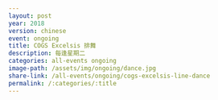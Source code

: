 ```yaml
---
layout: post
year: 2018
version: chinese
event: ongoing
title: COGS Excelsis 排舞
description: 每逢星期二
categories: all-events ongoing
image-path: /assets/img/ongoing/dance.jpg
share-link: /all-events/ongoing/cogs-excelsis-line-dance
permalink: /:categories/:title
---
```

